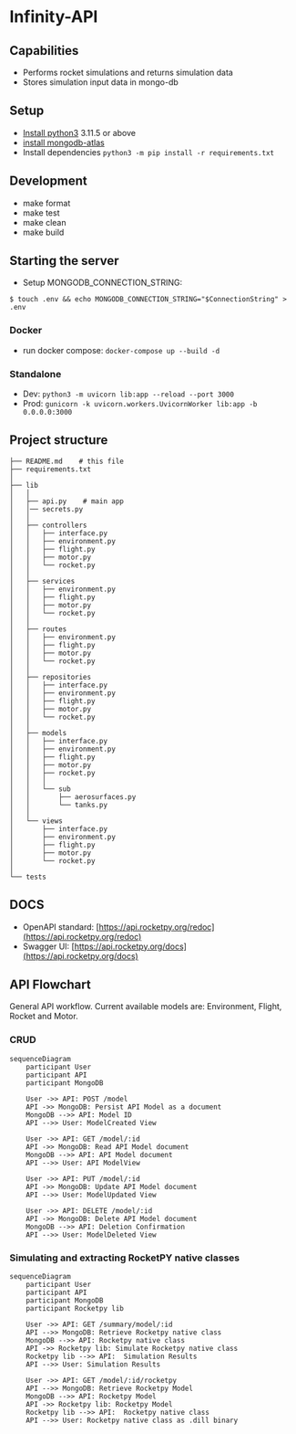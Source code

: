 # Infinity-API

## Capabilities
- Performs rocket simulations and returns simulation data
- Stores simulation input data in mongo-db

## Setup
- [Install python3](https://www.python.org/downloads/) 3.11.5 or above
- [install mongodb-atlas](https://www.mongodb.com/try/download/community)
- Install dependencies `python3 -m pip install -r requirements.txt`

## Development
- make format
- make test
- make clean
- make build

## Starting the server
- Setup MONGODB_CONNECTION_STRING:
```
$ touch .env && echo MONGODB_CONNECTION_STRING="$ConnectionString" > .env
```

### Docker
- run docker compose: `docker-compose up --build -d`

### Standalone 
- Dev: `python3 -m uvicorn lib:app --reload --port 3000`
- Prod: `gunicorn -k uvicorn.workers.UvicornWorker lib:app -b 0.0.0.0:3000`

## Project structure
```
├── README.md    # this file
├── requirements.txt
│   
├── lib
│   │   
│   ├── api.py    # main app
│   │── secrets.py
│   │   
│   ├── controllers
│   │   ├── interface.py
│   │   ├── environment.py
│   │   ├── flight.py
│   │   ├── motor.py
│   │   └── rocket.py
│   │   
│   ├── services 
│   │   ├── environment.py
│   │   ├── flight.py
│   │   ├── motor.py
│   │   └── rocket.py
│   │   
│   ├── routes 
│   │   ├── environment.py
│   │   ├── flight.py
│   │   ├── motor.py
│   │   └── rocket.py
│   │   
│   ├── repositories
│   │   ├── interface.py
│   │   ├── environment.py
│   │   ├── flight.py
│   │   ├── motor.py
│   │   └── rocket.py
│   │   
│   ├── models
│   │   ├── interface.py
│   │   ├── environment.py
│   │   ├── flight.py
│   │   ├── motor.py
│   │   ├── rocket.py
│   │   │   
│   │   └── sub
│   │       ├── aerosurfaces.py
│   │       └── tanks.py
│   │   
│   └── views
│       ├── interface.py
│       ├── environment.py
│       ├── flight.py
│       ├── motor.py
│       └── rocket.py
│   
└── tests
```

## DOCS
- OpenAPI standard: [https://api.rocketpy.org/redoc](https://api.rocketpy.org/redoc)
- Swagger UI: [https://api.rocketpy.org/docs](https://api.rocketpy.org/docs)

## API Flowchart
General API workflow. Current available models are: Environment, Flight, Rocket and Motor.

### CRUD
```mermaid
sequenceDiagram
    participant User
    participant API
    participant MongoDB

    User ->> API: POST /model    
    API ->> MongoDB: Persist API Model as a document
    MongoDB -->> API: Model ID
    API -->> User: ModelCreated View

    User ->> API: GET /model/:id
    API ->> MongoDB: Read API Model document
    MongoDB -->> API: API Model document
    API -->> User: API ModelView

    User ->> API: PUT /model/:id
    API ->> MongoDB: Update API Model document
    API -->> User: ModelUpdated View

    User ->> API: DELETE /model/:id
    API ->> MongoDB: Delete API Model document
    MongoDB -->> API: Deletion Confirmation
    API -->> User: ModelDeleted View

```

### Simulating and extracting RocketPY native classes
```mermaid
sequenceDiagram
    participant User
    participant API
    participant MongoDB
    participant Rocketpy lib

    User ->> API: GET /summary/model/:id
    API -->> MongoDB: Retrieve Rocketpy native class
    MongoDB -->> API: Rocketpy native class
    API ->> Rocketpy lib: Simulate Rocketpy native class
    Rocketpy lib -->> API:  Simulation Results
    API -->> User: Simulation Results

    User ->> API: GET /model/:id/rocketpy
    API -->> MongoDB: Retrieve Rocketpy Model
    MongoDB -->> API: Rocketpy Model
    API ->> Rocketpy lib: Rocketpy Model
    Rocketpy lib -->> API:  Rocketpy native class
    API -->> User: Rocketpy native class as .dill binary
```
